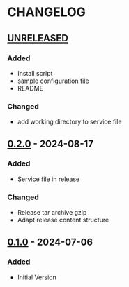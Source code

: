# CHANGELOG

## [UNRELEASED]

### Added

- Install script
- sample configuration file
- README

### Changed

- add working directory to service file

## [0.2.0] - 2024-08-17

### Added

- Service file in release

### Changed

- Release tar archive gzip
- Adapt release content structure

## [0.1.0] - 2024-07-06

### Added

- Initial Version

[0.2.0]: https://github.com/EdwarDDay/kotlin-server-scripts/releases/tag/0.2.0

[0.1.0]: https://github.com/EdwarDDay/kotlin-server-scripts/releases/tag/0.1.0

[UNRELEASED]: https://github.com/EdwarDDay/kotlin-server-scripts
